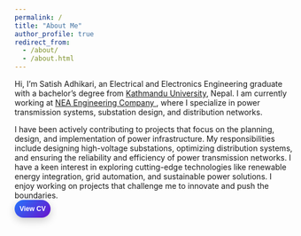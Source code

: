 ```yaml
---
permalink: /
title: "About Me"
author_profile: true
redirect_from: 
  - /about/
  - /about.html
---
```


Hi, I’m Satish Adhikari, an Electrical and Electronics Engineering graduate with a bachelor’s degree from  <a href="https://elec.ku.edu.np//" target="_blank"> Kathmandu University</a>, Nepal. I am currently working at <a href="https://www.neaec.com.np/en/home" target="_blank"> NEA Engineering Company </a>, where I specialize in power transmission systems, substation design, and distribution networks.<br>

I have been actively contributing to projects that focus on the planning, design, and implementation of power infrastructure. My responsibilities include designing high-voltage substations, optimizing distribution systems, and ensuring the reliability and efficiency of power transmission networks. I have a keen interest in exploring cutting-edge technologies like renewable energy integration, grid automation, and sustainable power solutions. I enjoy working on projects that challenge me to innovate and push the boundaries.<br>
<a href="../files/CV - Satish Adhikari.pdf" target="_blank">
  <button style="
    display: inline-block;
    padding: 9px 9px;
    color: #fff;
    font-size: 12px;
    font-weight: bold;
    background: linear-gradient(135deg, #2575fc, #6a11cb); /* Blue gradient */
    border: none;
    border-radius: 50px;
    cursor: pointer;
    transition: all 0.4s ease; /* Smooth transition */
    box-shadow: 0 5px 15px rgba(0, 0, 0, 0.2);
    position: relative;
    overflow: hidden;
  " 
  onmouseover="this.style.background='linear-gradient(135deg, #00c851, #33b5e5)'; this.style.transform='translateY(-5px)'; this.style.boxShadow='0 10px 20px rgba(0, 0, 0, 0.3)';" 
  onmouseout="this.style.background='linear-gradient(135deg, #2575fc, #6a11cb)'; this.style.transform='translateY(0)'; this.style.boxShadow='0 5px 15px rgba(0, 0, 0, 0.2)';">
    <span style="position: relative; z-index: 1;">View CV</span>
  </button>
</a>





